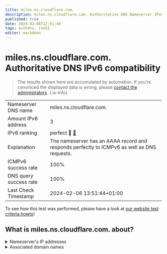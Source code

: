 ```yaml
---
title: miles.ns.cloudflare.com.
description: miles.ns.cloudflare.com. Authoritative DNS Nameserver IPv6 compatibility
published: true
date: 2024-02-06T12:51:44
tags: authdns, rank1
editor: markdown
---
```


# miles.ns.cloudflare.com. Authoritative DNS IPv6 compatibility

> The results shown here are accumulated by automation. If you're convinced the displayed data is wrong, please [contact the administrators](/howto/chat). 
{.is-info}




|   |   |
| - | - |
| Nameserver DNS name | miles.ns.cloudflare.com.
| Amount IPv6 address | 3
| IPv6 ranking | perfect :1st_place_medal: [🔗](/howto/ranking) |
| Explanation | The nameserver has an AAAA record and responds perfectly to ICMPv6 as well as DNS requests. |
| ICMPv6 success rate | 100%|
| DNS query success rate | 100% |
| Last Check Timestamp | 2024-02-06 13:51:44+01:00 |

To see how this test was performed, please have a look at [our website test criteria howto](/howto/testcriteria/authdns)!


## What is miles.ns.cloudflare.com. about?




<details>
<summary>Nameserver's IP addresses</summary>

2a06:98c1:50::ac40:21cf

2606:4700:58::adf5:3bcf

2803:f800:50::6ca2:c1cf

</details>



<details>
<summary>Associated domain names</summary>

orientdb.org

</details>

